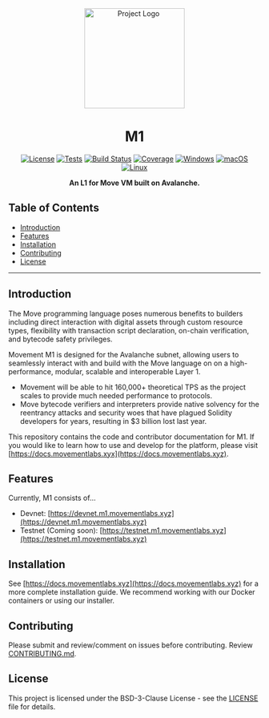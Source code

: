 <div align="center">
    <img src="https://movementlabs.xyz/wp-content/themes/movement-labs/assets/images/logo.svg" alt="Project Logo" width="200" height="200">

# M1

[![License](https://img.shields.io/badge/license-BSD-blue.svg)](https://opensource.org/license/bsd-3-clause/)
[![Tests](https://img.shields.io/badge/tests-Passing-brightgreen)](#)
[![Build Status](https://img.shields.io/badge/build-Passing-brightgreen)](#)
[![Coverage](https://img.shields.io/codecov/c/github/username/project.svg)](https://codecov.io/gh/username/project)
[![Windows](https://img.shields.io/badge/Windows-Download-blue)](https://github.com/movemntdev/m1/releases)
[![macOS](https://img.shields.io/badge/macOS-Download-blue)](https://github.com/movemntdev/m1/releases)
[![Linux](https://img.shields.io/badge/Linux-Download-blue)](https://github.com/movemntdev/m1/releases)

**An L1 for Move VM built on Avalanche.**

</div>


## Table of Contents

- [Introduction](#introduction)
- [Features](#features)
- [Installation](#installation)
- [Contributing](#contributing)
- [License](#license)

---

## Introduction

The Move programming language poses numerous benefits to builders including direct interaction with digital assets through custom resource types, flexibility with transaction script declaration, on-chain verification, and bytecode safety privileges.

Movement M1 is designed for the Avalanche subnet, allowing users to seamlessly interact with and build with the Move language on on a high-performance, modular, scalable and interoperable Layer 1.

- Movement will be able to hit 160,000+ theoretical TPS as the project scales to provide much needed performance to protocols.
- Move bytecode verifiers and interpreters provide native solvency for the reentrancy attacks and security woes that have plagued Solidity developers for years, resulting in $3 billion lost last year.

This repository contains the code and contributor documentation for M1. If you would like to learn how to use and develop for the platform, please visit [https://docs.movementlabs.xyx](https://docs.movementlabs.xyz).

## Features

Currently, M1 consists of...
- Devnet: [https://devnet.m1.movementlabs.xyz](https://devnet.m1.movementlabs.xyz)
- Testnet (Coming soon): [https://testnet.m1.movementlabs.xyz](https://testnet.m1.movementlabs.xyz)

## Installation

See [https://docs.movementlabs.xyz](https://docs.movementlabs.xyz) for a more complete installation guide. We recommend working with our Docker containers or using our installer.

## Contributing

Please submit and review/comment on issues before contributing. Review [CONTRIBUTING.md](./CONTRIBUTING.md).

## License

This project is licensed under the BSD-3-Clause License - see the [LICENSE](LICENSE) file for details.
